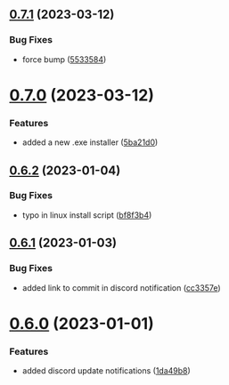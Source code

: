 ## [0.7.1](https://github.com/Torwent/wasp-setup/compare/v0.7.0...v0.7.1) (2023-03-12)


### Bug Fixes

* force bump ([5533584](https://github.com/Torwent/wasp-setup/commit/5533584aa056c95564325f495030be0cf12b8ec2))



# [0.7.0](https://github.com/Torwent/wasp-setup/compare/v0.6.2...v0.7.0) (2023-03-12)


### Features

* added a new .exe installer ([5ba21d0](https://github.com/Torwent/wasp-setup/commit/5ba21d00d36373e163ff21003cdcbb412f444181))



## [0.6.2](https://github.com/Torwent/wasp-setup/compare/v0.6.1...v0.6.2) (2023-01-04)


### Bug Fixes

* typo in linux install script ([bf8f3b4](https://github.com/Torwent/wasp-setup/commit/bf8f3b461b2cffdff89eb313afa05749e3212c73))



## [0.6.1](https://github.com/Torwent/wasp-setup/compare/v0.6.0...v0.6.1) (2023-01-03)


### Bug Fixes

* added link to commit in discord notification ([cc3357e](https://github.com/Torwent/wasp-setup/commit/cc3357ef92c86e329ee6e3eaa229359f11a74b1a))



# [0.6.0](https://github.com/Torwent/wasp-setup/compare/v0.5.3...v0.6.0) (2023-01-01)


### Features

* added discord update notifications ([1da49b8](https://github.com/Torwent/wasp-setup/commit/1da49b8be351527c7f1ae72016df4037d014a5b6))



